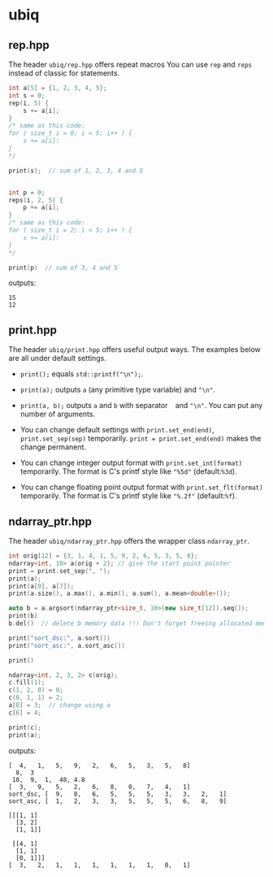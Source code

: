 # ubiq

## rep.hpp

The header `ubiq/rep.hpp` offers repeat macros
You can use `rep` and `reps` instead of classic for statements.

```cpp:rep_example.cpp
int a[5] = {1, 2, 3, 4, 5};
int s = 0;
rep(i, 5) {
    s += a[i];
}
/* same as this code:
for ( size_t i = 0; i < 5; i++ ) {
    s += a[i]:
}
*/

print(s);  // sum of 1, 2, 3, 4 and 5


int p = 0;
reps(i, 2, 5) {
    p += a[i];
}
/* same as this code:
for ( size_t i = 2; i < 5; i++ ) {
    s += a[i]:
}
*/

print(p)  // sum of 3, 4 and 5
```
outputs:
```txt:rep_example_out
15
12
```


## print.hpp

The header `ubiq/print.hpp` offers useful output ways.
The examples below are all under default settings.

* `print();` equals `std::printf("\n");`.

* `print(a);` outputs `a` (any primitive type variable) and `"\n"`.

* `print(a, b);` outputs `a` and `b` with separator ` ` and `"\n"`.
You can put any number of arguments.

* You can change default settings with `print.set_end(end)`, `print.set_sep(sep)` temporarily.
`print = print.set_end(end)` makes the change permanent.

* You can change integer output format with `print.set_int(format)` temporarily.
The format is C's printf style like `"%5d"` (default:`%3d`).

* You can change floating point output format with `print.set_flt(format)` temporarily.
The format is C's printf style like `"%.2f"` (default:`%f`).


## ndarray\_ptr.hpp

The header `ubiq/ndarray_ptr.hpp` offers the wrapper class `ndarray_ptr`.

```cpp:rep_example.cpp
int orig[12] = {3, 1, 4, 1, 5, 9, 2, 6, 5, 3, 5, 8};
ndarray<int, 10> a(orig + 2); // give the start point pointer
print = print.set_sep(", ");
print(a);
print(a[9], a[7]);
print(a.size(), a.max(), a.min(), a.sum(), a.mean<double>());

auto b = a.argsort(ndarray_ptr<size_t, 10>(new size_t[12]).seq());
print(b)
b.del()  // delete b memory data !!! Don't forget freeing allocated memory

print("sort_dsc:", a.sort())
print("sort_asc:", a.sort_asc())

print()

ndarray<int, 2, 3, 2> c(orig);
c.fill(1);
c(1, 2, 0) = 0;
c(0, 1, 1) = 2;
a[0] = 3;  // change using a
c[6] = 4;

print(c);
print(a);
```
outputs:
```txt:rep_example_out
[  4,   1,   5,   9,   2,   6,   5,   3,   5,   8]
  8,  3
 10,  9,  1,  48, 4.8
[  3,   9,   5,   2,   6,   8,   0,   7,   4,   1]
sort_dsc, [  9,   8,   6,   5,   5,   5,   3,   3,   2,   1]
sort_asc, [  1,   2,   3,   3,   5,   5,   5,   6,   8,   9]

[[[1, 1]
  [3, 2]
  [1, 1]]

 [[4, 1]
  [1, 1]
  [0, 1]]]
[  3,   2,   1,   1,   1,   1,   1,   1,   0,   1]
```


